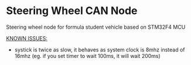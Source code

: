 # Steering Wheel CAN Node
Steering wheel node for formula student vehicle based on STM32F4 MCU

<u>KNOWN ISSUES:</u>

- systick is twice as slow, it behaves as system clock is 8mhz instead of 16mhz (eg. if you set timer to wait 100ms, it will wait 200ms)

  